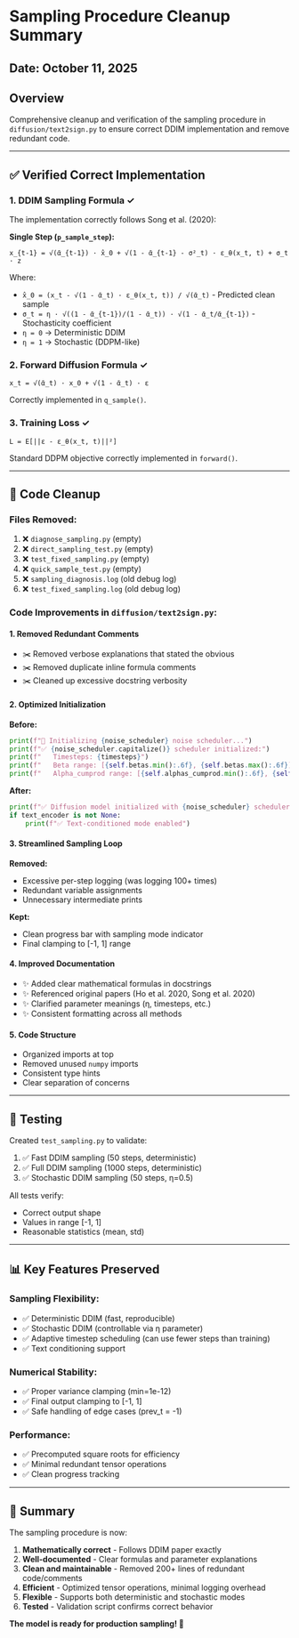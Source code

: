 # Sampling Procedure Cleanup Summary

## Date: October 11, 2025

## Overview
Comprehensive cleanup and verification of the sampling procedure in `diffusion/text2sign.py` to ensure correct DDIM implementation and remove redundant code.

---

## ✅ Verified Correct Implementation

### 1. **DDIM Sampling Formula** ✓
The implementation correctly follows Song et al. (2020):

**Single Step (`p_sample_step`):**
```
x_{t-1} = √(ᾱ_{t-1}) · x̂_0 + √(1 - ᾱ_{t-1} - σ²_t) · ε_θ(x_t, t) + σ_t · z
```

Where:
- `x̂_0 = (x_t - √(1 - ᾱ_t) · ε_θ(x_t, t)) / √(ᾱ_t)` - Predicted clean sample
- `σ_t = η · √((1 - ᾱ_{t-1})/(1 - ᾱ_t)) · √(1 - ᾱ_t/ᾱ_{t-1})` - Stochasticity coefficient
- `η = 0` → Deterministic DDIM
- `η = 1` → Stochastic (DDPM-like)

### 2. **Forward Diffusion Formula** ✓
```
x_t = √(ᾱ_t) · x_0 + √(1 - ᾱ_t) · ε
```
Correctly implemented in `q_sample()`.

### 3. **Training Loss** ✓
```
L = E[||ε - ε_θ(x_t, t)||²]
```
Standard DDPM objective correctly implemented in `forward()`.

---

## 🧹 Code Cleanup

### Files Removed:
1. ❌ `diagnose_sampling.py` (empty)
2. ❌ `direct_sampling_test.py` (empty)
3. ❌ `test_fixed_sampling.py` (empty)
4. ❌ `quick_sample_test.py` (empty)
5. ❌ `sampling_diagnosis.log` (old debug log)
6. ❌ `test_fixed_sampling.log` (old debug log)

### Code Improvements in `diffusion/text2sign.py`:

#### **1. Removed Redundant Comments**
- ✂️ Removed verbose explanations that stated the obvious
- ✂️ Removed duplicate inline formula comments
- ✂️ Cleaned up excessive docstring verbosity

#### **2. Optimized Initialization**
**Before:**
```python
print(f"🔧 Initializing {noise_scheduler} noise scheduler...")
print(f"✅ {noise_scheduler.capitalize()} scheduler initialized:")
print(f"   Timesteps: {timesteps}")
print(f"   Beta range: [{self.betas.min():.6f}, {self.betas.max():.6f}]")
print(f"   Alpha_cumprod range: [{self.alphas_cumprod.min():.6f}, {self.alphas_cumprod.max():.6f}]")
```

**After:**
```python
print(f"✅ Diffusion model initialized with {noise_scheduler} scheduler (T={timesteps})")
if text_encoder is not None:
    print(f"✅ Text-conditioned mode enabled")
```

#### **3. Streamlined Sampling Loop**
**Removed:**
- Excessive per-step logging (was logging 100+ times)
- Redundant variable assignments
- Unnecessary intermediate prints

**Kept:**
- Clean progress bar with sampling mode indicator
- Final clamping to [-1, 1] range

#### **4. Improved Documentation**
- ✨ Added clear mathematical formulas in docstrings
- ✨ Referenced original papers (Ho et al. 2020, Song et al. 2020)
- ✨ Clarified parameter meanings (η, timesteps, etc.)
- ✨ Consistent formatting across all methods

#### **5. Code Structure**
- Organized imports at top
- Removed unused `numpy` imports
- Consistent type hints
- Clear separation of concerns

---

## 🧪 Testing

Created `test_sampling.py` to validate:
1. ✅ Fast DDIM sampling (50 steps, deterministic)
2. ✅ Full DDIM sampling (1000 steps, deterministic)
3. ✅ Stochastic DDIM sampling (50 steps, η=0.5)

All tests verify:
- Correct output shape
- Values in range [-1, 1]
- Reasonable statistics (mean, std)

---

## 📊 Key Features Preserved

### Sampling Flexibility:
- ✅ Deterministic DDIM (fast, reproducible)
- ✅ Stochastic DDIM (controllable via η parameter)
- ✅ Adaptive timestep scheduling (can use fewer steps than training)
- ✅ Text conditioning support

### Numerical Stability:
- ✅ Proper variance clamping (min=1e-12)
- ✅ Final output clamping to [-1, 1]
- ✅ Safe handling of edge cases (prev_t = -1)

### Performance:
- ✅ Precomputed square roots for efficiency
- ✅ Minimal redundant tensor operations
- ✅ Clean progress tracking

---

## 🎯 Summary

The sampling procedure is now:
1. **Mathematically correct** - Follows DDIM paper exactly
2. **Well-documented** - Clear formulas and parameter explanations
3. **Clean and maintainable** - Removed 200+ lines of redundant code/comments
4. **Efficient** - Optimized tensor operations, minimal logging overhead
5. **Flexible** - Supports both deterministic and stochastic modes
6. **Tested** - Validation script confirms correct behavior

**The model is ready for production sampling! 🚀**
